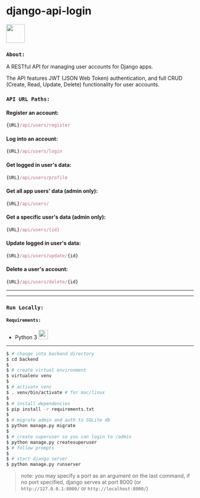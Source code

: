 # django-api-login
<img src="https://cdn.worldvectorlogo.com/logos/django.svg" width="50" height="50"/>

### `About:`
A RESTful API for managing user accounts for Django apps.

The API features JWT (JSON Web Token) authentication, and full CRUD (Create, Read, Update, Delete) functionality for user accounts.  

### `API URL Paths:`

#### Register an account:
```javascript
{URL}/api/users/register
```

#### Log into an account:
```javascript
{URL}/api/users/login
```

#### Get logged in user's data:
```javascript
{URL}/api/users/profile
```

#### Get all app users' data (admin only):
```javascript
{URL}/api/users/
```

#### Get a specific user's data (admin only):
```javascript
{URL}/api/users/{id}
```

#### Update logged in user's data:
```javascript
{URL}/api/users/update/{id}
```

#### Delete a user's account:
```javascript
{URL}/api/users/delete/{id}
```

---
---

### `Run Locally:`

#### `Requirements:`
* Python 3   <img src="https://cdn.worldvectorlogo.com/logos/python-5.svg" width="25" height="25"/>
---

```bash
$ # change into backend directory
$ cd backend
$
$ # create virtual environment
$ virtualenv venv
$
$ # activate venv
$ . venv/bin/activate # for mac/linux
$
$ # install dependencies
$ pip install -r requirements.txt
$
$ # migrate admin and auth to SQLite db
$ python manage.py migrate
$
$ # create superuser so you can login to /admin
$ python manage.py createsuperuser
$ # follow prompts
$
$ # start django server
$ python manage.py runserver 
```
>note: you may specify a port as an argument on the last command, if no port specified, django serves at port 8000 (or `http://127.0.0.1:8000/` or `http://localhost:8000/`)